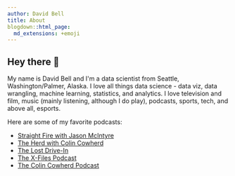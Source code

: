```yaml
---
author: David Bell
title: About
blogdown::html_page:
  md_extensions: +emoji
---
```


## Hey there :wave:

My name is David Bell and I'm a data scientist from Seattle, Washington/Palmer, Alaska. I love all things data science - data viz, data wrangling, machine learning, statistics, and analytics. I love television and film, music (mainly listening, although I do play), podcasts, sports, tech, and above all, esports. 

Here are some of my favorite podcasts:

* [Straight Fire with Jason McIntyre](https://podcasts.apple.com/us/podcast/straight-fire-with-jason-mcintyre/id1523353907)
* [The Herd with Colin Cowherd](https://podcasts.apple.com/us/podcast/the-herd-with-colin-cowherd/id1042368254)
* [The Lost Drive-In](https://podcasts.apple.com/us/podcast/the-lost-drive-in/id1478839226)
* [The X-Files Podcast](https://podcasts.apple.com/us/podcast/the-x-files-podcast/id1066085248)
* [The Colin Cowherd Podcast](https://podcasts.apple.com/us/podcast/the-colin-cowherd-podcast/id1551365571)
